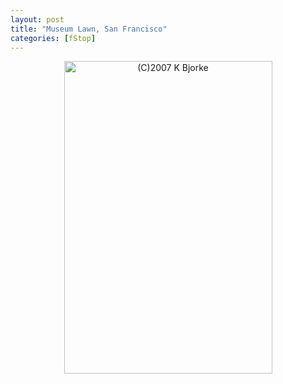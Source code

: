 ```yaml
---
layout: post
title: "Museum Lawn, San Francisco"
categories: [fStop]
---
```

<center><img title="(C)2007 K Bjorke" src="http://www.botzilla.com/blog/pix2007/IMG_2632-500.jpg" width="333" height="500" border="0" /></center>



